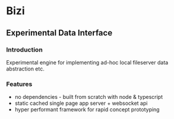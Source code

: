# Bizi 
## Experimental Data Interface

### Introduction
Experimental engine for implementing ad-hoc local fileserver data abstraction etc.

### Features
* no dependencies - built from scratch with node & typescript
* static cached single page app server + websocket api
* hyper performant framework for rapid concept prototyping


